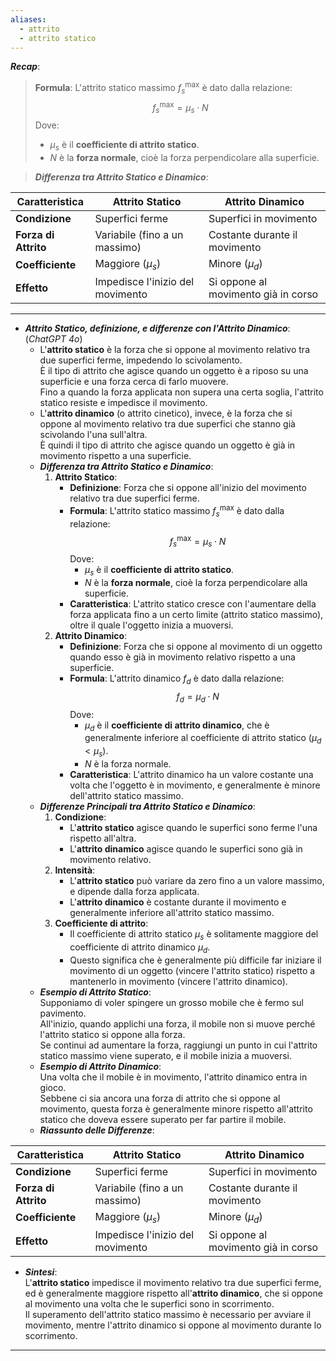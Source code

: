 ```yaml
---
aliases:
  - attrito
  - attrito statico
---
```

***Recap***:

> **Formula**: L'attrito statico massimo $f_s^{\text{max}}$ è dato dalla relazione:$$f_s^{\text{max}} = \mu_s \cdot N$$Dove:
>  - $\mu_s$ è il **coefficiente di attrito statico**.
>  - $N$ è la **forza normale**, cioè la forza perpendicolare alla superficie.

> ***Differenza tra Attrito Statico e Dinamico***:

| Caratteristica       | Attrito Statico                  | Attrito Dinamico                    |
| -------------------- | -------------------------------- | ----------------------------------- |
| **Condizione**       | Superfici ferme                  | Superfici in movimento              |
| **Forza di Attrito** | Variabile (fino a un massimo)    | Costante durante il movimento       |
| **Coefficiente**     | Maggiore ($\mu_s$)               | Minore ($\mu_d$)                    |
| **Effetto**          | Impedisce l'inizio del movimento | Si oppone al movimento già in corso |

----
- ***Attrito Statico, definizione, e differenze con l'Attrito Dinamico***:<br>(*ChatGPT 4o*)
	- L'**attrito statico** è la forza che si oppone al movimento relativo tra due superfici ferme, impedendo lo scivolamento.<br>È il tipo di attrito che agisce quando un oggetto è a riposo su una superficie e una forza cerca di farlo muovere.<br>Fino a quando la forza applicata non supera una certa soglia, l'attrito statico resiste e impedisce il movimento.
	- L'**attrito dinamico** (o attrito cinetico), invece, è la forza che si oppone al movimento relativo tra due superfici che stanno già scivolando l'una sull'altra.<br>È quindi il tipo di attrito che agisce quando un oggetto è già in movimento rispetto a una superficie.
	- ***Differenza tra Attrito Statico e Dinamico***:
		1. **Attrito Statico**:
		   - **Definizione**: Forza che si oppone all'inizio del movimento relativo tra due superfici ferme.
		   - **Formula**: L'attrito statico massimo $f_s^{\text{max}}$ è dato dalla relazione:$$f_s^{\text{max}} = \mu_s \cdot N$$Dove:
		     - $\mu_s$ è il **coefficiente di attrito statico**.
		     - $N$ è la **forza normale**, cioè la forza perpendicolare alla superficie.
		   - **Caratteristica**: L'attrito statico cresce con l'aumentare della forza applicata fino a un certo limite (attrito statico massimo), oltre il quale l'oggetto inizia a muoversi.
		2. **Attrito Dinamico**:
		   - **Definizione**: Forza che si oppone al movimento di un oggetto quando esso è già in movimento relativo rispetto a una superficie.
		   - **Formula**: L'attrito dinamico $f_d$ è dato dalla relazione:$$f_d = \mu_d \cdot N$$Dove:
		     - $\mu_d$ è il **coefficiente di attrito dinamico**, che è generalmente inferiore al coefficiente di attrito statico ($\mu_d < \mu_s$).
		     - $N$ è la forza normale.
		   - **Caratteristica**: L'attrito dinamico ha un valore costante una volta che l'oggetto è in movimento, e generalmente è minore dell'attrito statico massimo.
	- ***Differenze Principali tra Attrito Statico e Dinamico***:
		1. **Condizione**:
		   - L'**attrito statico** agisce quando le superfici sono ferme l'una rispetto all'altra.
		   - L'**attrito dinamico** agisce quando le superfici sono già in movimento relativo.
		2. **Intensità**:
		   - L'**attrito statico** può variare da zero fino a un valore massimo, e dipende dalla forza applicata.
		   - L'**attrito dinamico** è costante durante il movimento e generalmente inferiore all'attrito statico massimo.
		3. **Coefficiente di attrito**:
		   - Il coefficiente di attrito statico $\mu_s$ è solitamente maggiore del coefficiente di attrito dinamico $\mu_d$.
		   - Questo significa che è generalmente più difficile far iniziare il movimento di un oggetto (vincere l'attrito statico) rispetto a mantenerlo in movimento (vincere l'attrito dinamico).
	- ***Esempio di Attrito Statico***:<br>Supponiamo di voler spingere un grosso mobile che è fermo sul pavimento.<br>All'inizio, quando applichi una forza, il mobile non si muove perché l'attrito statico si oppone alla forza.<br>Se continui ad aumentare la forza, raggiungi un punto in cui l'attrito statico massimo viene superato, e il mobile inizia a muoversi.
	- ***Esempio di Attrito Dinamico***:<br>Una volta che il mobile è in movimento, l'attrito dinamico entra in gioco.<br>Sebbene ci sia ancora una forza di attrito che si oppone al movimento, questa forza è generalmente minore rispetto all'attrito statico che doveva essere superato per far partire il mobile.
	- ***Riassunto delle Differenze***:

| Caratteristica       | Attrito Statico                  | Attrito Dinamico                    |
| -------------------- | -------------------------------- | ----------------------------------- |
| **Condizione**       | Superfici ferme                  | Superfici in movimento              |
| **Forza di Attrito** | Variabile (fino a un massimo)    | Costante durante il movimento       |
| **Coefficiente**     | Maggiore ($\mu_s$)               | Minore ($\mu_d$)                    |
| **Effetto**          | Impedisce l'inizio del movimento | Si oppone al movimento già in corso |

- ***Sintesi***:<br>L'**attrito statico** impedisce il movimento relativo tra due superfici ferme, ed è generalmente maggiore rispetto all'**attrito dinamico**, che si oppone al movimento una volta che le superfici sono in scorrimento.<br>Il superamento dell'attrito statico massimo è necessario per avviare il movimento, mentre l'attrito dinamico si oppone al movimento durante lo scorrimento.
----
